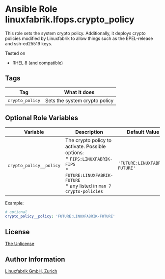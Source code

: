 # Ansible Role linuxfabrik.lfops.crypto_policy

This role sets the system crypto policy. Additionally, it deploys crypto policies modified by Linuxfabrik to allow things such as the EPEL-release and ssh-ed25519 keys.

Tested on

* RHEL 8 (and compatible)


## Tags

| Tag             | What it does                  |
| ---             | ------------                  |
| `crypto_policy` | Sets the system crypto policy |


## Optional Role Variables

| Variable | Description | Default Value |
| -------- | ----------- | ------------- |
| `crypto_policy__policy` | The crypto policy to activate. Possible options:<br> * `FIPS:LINUXFABRIK-FIPS`<br> * `FUTURE:LINUXFABRIK-FUTURE`<br> * any listed in `man 7 crypto-policies` | `'FUTURE:LINUXFABRIK-FUTURE'` |

Example:
```yaml
# optional
crypto_policy__policy: 'FUTURE:LINUXFABRIK-FUTURE'
```


## License

[The Unlicense](https://unlicense.org/)


## Author Information

[Linuxfabrik GmbH, Zurich](https://www.linuxfabrik.ch)
